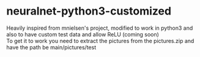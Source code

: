 # neuralnet-python3-customized
Heavily inspired from mnielsen's project, modified to work in python3 and also to have custom test data and allow ReLU (coming soon) <br />
To get it to work you need to extract the pictures from the pictures.zip and have the path be main/pictures/test
